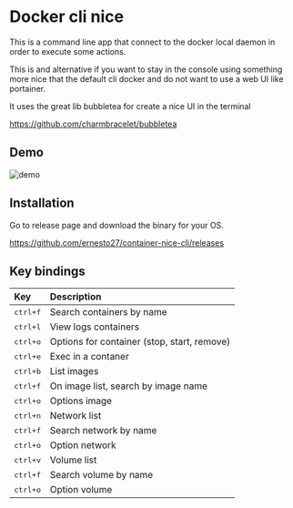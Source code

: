 # Docker cli nice
This is a command line app that connect to the docker local daemon in order to execute some actions.

This is and alternative if you want to stay in the console using something more nice that the default cli docker and do not want to use a web UI like portainer.

It uses the great lib bubbletea for create a nice UI in the terminal

https://github.com/charmbracelet/bubbletea

## Demo
![demo](https://github.com/ernesto27/dcli/assets/1366157/cdb05e5d-528d-431a-a240-0ac86bdf04d7)


## Installation
Go to release page and download the binary for your OS.

https://github.com/ernesto27/container-nice-cli/releases


## Key bindings
| Key              | Description                                 |
|:-----------------|:--------------------------------------------|
| <kbd>ctrl+f</kbd>     | Search containers by name              |
| <kbd>ctrl+l</kbd>     | View logs containers                 |
| <kbd>ctrl+o</kbd>     | Options for container (stop, start, remove)|
| <kbd>ctrl+e</kbd>     | Exec in a contaner                    |
| <kbd>ctrl+b</kbd>     | List images
| <kbd>ctrl+f</kbd>     | On image list, search by image name    |
| <kbd>ctrl+o</kbd>     | Options image    |
| <kbd>ctrl+n</kbd>     | Network list    |
| <kbd>ctrl+f</kbd>     | Search network by name    |
| <kbd>ctrl+o</kbd>     | Option network    |
| <kbd>ctrl+v</kbd>     | Volume list    |
| <kbd>ctrl+f</kbd>     | Search volume by name    |
| <kbd>ctrl+o</kbd>     | Option volume    |







